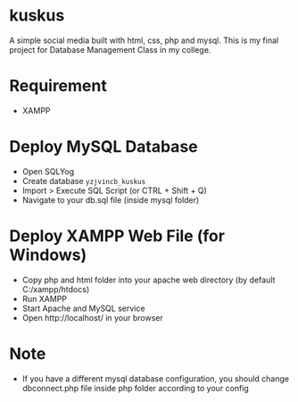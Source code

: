 # kuskus
A simple social media built with html, css, php and mysql. This is my final project for Database Management Class in my college.
# Requirement
* XAMPP
# Deploy MySQL Database
* Open SQLYog
* Create database <code>yzjvincb_kuskus</code>
* Import > Execute SQL Script (or CTRL + Shift + Q)
* Navigate to your db.sql file (inside mysql folder)
# Deploy XAMPP Web File (for Windows)
* Copy php and html folder into your apache web directory (by default C:/xampp/htdocs)
* Run XAMPP
* Start Apache and MySQL service
* Open http://localhost/ in your browser
# Note
* If you have a different mysql database configuration, you should change dbconnect.php file inside php folder according to your config

